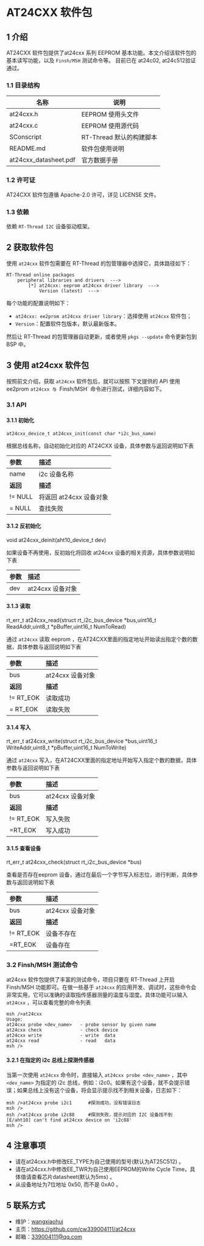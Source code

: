 # AT24CXX 软件包

## 1 介绍

AT24CXX 软件包提供了at24cxx 系列 EEPROM 基本功能。本文介绍该软件包的基本读写功能，以及 `Finsh/MSH` 测试命令等。
目前已在 at24c02, at24c512验证通过。

### 1.1 目录结构

| 名称 | 说明 |
| ---- | ---- |
| at24cxx.h | EEPROM 使用头文件 |
| at24cxx.c | EEPROM 使用源代码 |
| SConscript | RT-Thread 默认的构建脚本 |
| README.md | 软件包使用说明 |
| at24cxx_datasheet.pdf | 官方数据手册 |

### 1.2 许可证

AT24CXX 软件包遵循  Apache-2.0 许可，详见 LICENSE 文件。

### 1.3 依赖

依赖 `RT-Thread I2C` 设备驱动框架。

## 2 获取软件包

使用 `at24cxx` 软件包需要在 RT-Thread 的包管理器中选择它，具体路径如下：

```
RT-Thread online packages
    peripheral libraries and drivers  --->
        [*] at24cxx: eeprom at24cxx driver library  --->
            Version (latest)  --->
```


每个功能的配置说明如下：

- `at24cxx: ee2prom at24cxx driver library`：选择使用 `at24cxx` 软件包；
- `Version`：配置软件包版本，默认最新版本。

然后让 RT-Thread 的包管理器自动更新，或者使用 `pkgs --update` 命令更新包到 BSP 中。

## 3 使用 at24cxx 软件包

按照前文介绍，获取 `at24cxx` 软件包后，就可以按照 下文提供的 API 使用 ee2prom `at24cxx 与 `Finsh/MSH` 命令进行测试，详细内容如下。

### 3.1 API

#### 3.1.1  初始化 

`at24cxx_device_t at24cxx_init(const char *i2c_bus_name)`

根据总线名称，自动初始化对应的 AT24CXX 设备，具体参数与返回说明如下表

| 参数    | 描述                      |
| :----- | :----------------------- |
| name   | i2c 设备名称 |
| **返回** | **描述** |
| != NULL | 将返回 at24cxx 设备对象 |
| = NULL | 查找失败 |

#### 3.1.2  反初始化

void at24cxx_deinit(aht10_device_t dev)

如果设备不再使用，反初始化将回收 at24cxx 设备的相关资源，具体参数说明如下表

| 参数 | 描述           |
| :--- | :------------- |
| dev  | at24cxx 设备对象 |

#### 3.1.3 读取 

rt_err_t at24cxx_read(struct rt_i2c_bus_device *bus,uint16_t ReadAddr,uint8_t *pBuffer,uint16_t NumToRead)

通过 `at24cxx` 读取 eeprom ，在AT24CXX里面的指定地址开始读出指定个数的数据，具体参数与返回说明如下表

| 参数     | 描述           |
| :------- | :------------- |
| bus      | at24cxx 设备对象 |
| **返回** | **描述**       |
| != RT_EOK | 读取成功     |
| = RT_EOK| 读取失败       |

#### 3.1.4 写入

rt_err_t at24cxx_write(struct rt_i2c_bus_device *bus,uint16_t WriteAddr,uint8_t *pBuffer,uint16_t NumToWrite)


通过 `at24cxx` 写入，在AT24CXX里面的指定地址开始写入指定个数的数据，具体参数与返回说明如下表

| 参数     | 描述          |
| :------- | :------------ |
| bus      | at24cxx 设备对象 |
| **返回** | **描述**      |
| != RT_EOK  | 写入失败    |
| =RT_EOK    | 写入成功      |

#### 3.1.5 查看设备

rt_err_t at24cxx_check(struct rt_i2c_bus_device *bus)

查看是否存在eeprom 设备，通过在最后一个字节写入标志位，进行判断，具体参数与返回说明如下表

| 参数     | 描述          |
| :------- | :------------ |
| bus      | at24cxx 设备对象 |
| **返回** | **描述**      |
| != RT_EOK  | 设备不存在    |
| =RT_EOK    | 设备存在      |


### 3.2 Finsh/MSH 测试命令

at24cxx 软件包提供了丰富的测试命令，项目只要在 RT-Thread 上开启 Finsh/MSH 功能即可。在做一些基于 `at24cxx` 的应用开发、调试时，这些命令会非常实用，它可以准确的读取指传感器测量的温度与湿度。具体功能可以输入 `at24cxx` ，可以查看完整的命令列表

```
msh />at24cxx
Usage:
at24cxx probe <dev_name>   - probe sensor by given name
at24cxx check              - check device
at24cxx write              - write  data
at24cxx read               - read   data
msh />
```

#### 3.2.1 在指定的 i2c 总线上探测传感器 

当第一次使用 `at24cxx` 命令时，直接输入 `at24cxx probe <dev_name>` ，其中 `<dev_name>` 为指定的 i2c 总线，例如：i2c0。如果有这个设备，就不会提示错误；如果总线上没有这个设备，将会显示提示找不到相关设备，日志如下：

```
msh />at24cxx probe i2c1      #探测成功，没有错误日志
msh />
msh />at24cxx probe i2c88     #探测失败，提示对应的 I2C 设备找不到
[E/aht10] can't find at24cxx device on 'i2c88'
msh />
```

## 4 注意事项

- 请在at24cxx.h中修改EE_TYPE为自己使用的型号(默认为AT25C512) 。
- 请在at24cxx.h中修改EE_TWR为自己使用EEPROM的Write Cycle Time，具体值请查看芯片datasheet(默认为5ms) 。
- 从设备地址为7位地址 0x50, 而不是 0xA0 。

## 5 联系方式

* 维护：[wangxiaohui](https://github.com/cw339004111)
* 主页：https://github.com/cw339004111/at24cxx
* 邮箱：339004111@qq.com

